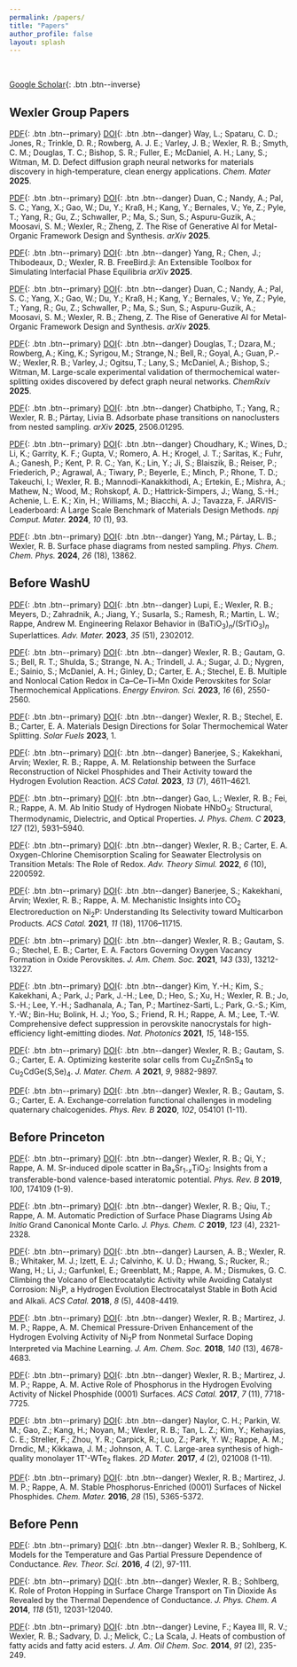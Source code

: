 ```yaml
---
permalink: /papers/
title: "Papers"
author_profile: false
layout: splash
---
```


<br>

[Google Scholar](https://scholar.google.com/citations?user=sCqcoMsAAAAJ&hl=en&oi=ao){: .btn .btn--inverse}

## Wexler Group Papers

[PDF](../assets/papers/Way2025.pdf){: .btn .btn--primary}
[DOI](https://doi.org/10.1021/acs.chemmater.5c00021){: .btn .btn--danger}
Way, L.; Spataru, C. D.; Jones, R.; Trinkle, D. R.; Rowberg, A. J. E.; Varley, J. B.; Wexler, R. B.; Smyth, C. M.; Douglas, T. C.; Bishop, S. R.; Fuller, E.; McDaniel, A. H.; Lany, S.; Witman, M. D.
Defect diffusion graph neural networks for materials discovery in high-temperature, clean energy applications.
*Chem. Mater* **2025**.

[PDF](../assets/papers/Duan2025.pdf){: .btn .btn--primary}
[DOI](https://doi.org/10.48550/arXiv.2508.13197){: .btn .btn--danger}
Duan, C.; Nandy, A.; Pal, S. C.; Yang, X.; Gao, W.; Du, Y.; Kraß, H.; Kang, Y.; Bernales, V.; Ye, Z.; Pyle, T.; Yang, R.; Gu, Z.; Schwaller, P.; Ma, S.; Sun, S.; Aspuru-Guzik, A.; Moosavi, S. M.; Wexler, R.; Zheng, Z.
The Rise of Generative AI for Metal-Organic Framework Design and Synthesis.
*arXiv* **2025**.

[PDF](../assets/papers/freebird_arxiv.pdf){: .btn .btn--primary}
[DOI](https://doi.org/10.48550/arXiv.2508.10237){: .btn .btn--danger}
Yang, R.; Chen, J.; Thibodeaux, D.; Wexler, R. B.
FreeBird.jl: An Extensible Toolbox for Simulating Interfacial Phase Equilibria
*arXiv* **2025**.

[PDF](../assets/papers/Duan2025.pdf){: .btn .btn--primary}
[DOI](https://doi.org/10.48550/arXiv.2508.13197){: .btn .btn--danger}
Duan, C.; Nandy, A.; Pal, S. C.; Yang, X.; Gao, W.; Du, Y.; Kraß, H.; Kang, Y.; Bernales, V.; Ye, Z.; Pyle, T.; Yang, R.; Gu, Z.; Schwaller, P.; Ma, S.; Sun, S.; Aspuru-Guzik, A.; Moosavi, S. M.; Wexler, R. B.; Zheng, Z.
The Rise of Generative AI for Metal-Organic Framework Design and Synthesis.
*arXiv* **2025**.

[PDF](../assets/papers/Douglas2025.pdf){: .btn .btn--primary}
[DOI](https://doi.org/10.26434/chemrxiv-2025-pm7kn){: .btn .btn--danger}
Douglas, T.; Dzara, M.; Rowberg, A.; King, K.; Syrigou, M.; Strange, N.; Bell, R.; Goyal, A.; Guan, P.-W.; Wexler, R. B.; Varley, J.; Ogitsu, T.; Lany, S.; McDaniel, A.; Bishop, S.; Witman, M.
Large-scale experimental validation of thermochemical water-splitting oxides discovered by defect graph neural networks.
*ChemRxiv* **2025**.

[PDF](../assets/papers/Chatbipho2025.pdf){: .btn .btn--primary}
[DOI](https://doi.org/10.48550/arXiv.2506.01295){: .btn .btn--danger}
Chatbipho, T.; Yang, R.; Wexler, R. B.; Pártay, Livia B.
Adsorbate phase transitions on nanoclusters from nested sampling.
*arXiv* **2025**, 2506.01295.

[PDF](../assets/papers/Choudhary2024p93.pdf){: .btn .btn--primary}
[DOI](https://doi.org/10.1038/s41524-024-01259-w){: .btn .btn--danger}
Choudhary, K.; Wines, D.; Li, K.; Garrity, K. F.; Gupta, V.; Romero, A. H.; Krogel, J. T.; Saritas, K.; Fuhr, A.; Ganesh, P.; Kent, P. R. C.; Yan, K.; Lin, Y.; Ji, S.; Blaiszik, B.; Reiser, P.; Friederich, P.; Agrawal, A.; Tiwary, P.; Beyerle, E.; Minch, P.; Rhone, T. D.; Takeuchi, I.; Wexler, R. B.; Mannodi-Kanakkithodi, A.; Ertekin, E.; Mishra, A.; Mathew, N.; Wood, M.; Rohskopf, A. D.; Hattrick-Simpers, J.; Wang, S.-H.; Achenie, L. E. K.; Xin, H.; Williams, M.; Biacchi, A. J.; Tavazza, F.
JARVIS-Leaderboard: A Large Scale Benchmark of Materials Design Methods.
*npj Comput. Mater.* **2024**, *10* (1), 93.

[PDF](../assets/papers/Yang2024p13862.pdf){: .btn .btn--primary}
[DOI](https://doi.org/10.1039/D4CP00050A){: .btn .btn--danger}
Yang, M.; Pártay, L. B.; Wexler, R. B.
Surface phase diagrams from nested sampling.
*Phys. Chem. Chem. Phys.* **2024**, *26* (18), 13862.

## Before WashU

[PDF](../assets/papers/Lupi2023p2302012.pdf){: .btn .btn--primary}
[DOI](https://doi.org/10.1002/adma.202302012){: .btn .btn--danger}
Lupi, E.; Wexler, R. B.; Meyers, D.; Zahradnik, A.; Jiang, Y.; Susarla, S.; Ramesh, R.; Martin, L. W.; Rappe, Andrew M.
Engineering Relaxor Behavior in (BaTiO<sub>3</sub>)<sub><i>n</i></sub>/(SrTiO<sub>3</sub>)<sub><i>n</i></sub> Superlattices.
*Adv. Mater.* **2023**, *35* (51), 2302012.

[PDF](../assets/papers/Wexler2023p2550.pdf){: .btn .btn--primary}
[DOI](https://doi.org/10.1039/D3EE00234A){: .btn .btn--danger}
Wexler, R. B.; Gautam, G. S.; Bell, R. T.; Shulda, S.; Strange, N. A.; Trindell, J. A.; Sugar, J. D.; Nygren, E.; Sainio, S.; McDaniel, A. H.; Ginley, D.; Carter, E. A.; Stechel, E. B.
Multiple and Nonlocal Cation Redox in Ca–Ce–Ti–Mn Oxide Perovskites for Solar Thermochemical Applications.
*Energy Environ. Sci.* **2023**, *16* (6), 2550-2560.

[PDF](../assets/papers/Wexler2023p1.pdf){: .btn .btn--primary}
[DOI](https://doi.org/10.1002/9781119752097.ch1){: .btn .btn--danger}
Wexler, R. B.; Stechel, E. B.; Carter, E. A.
Materials Design Directions for Solar Thermochemical Water Splitting.
*Solar Fuels* **2023**, 1.

[PDF](../assets/papers/Banerjee2023p4611.pdf){: .btn .btn--primary}
[DOI](https://doi.org/10.1021/acscatal.2c06427){: .btn .btn--danger}
Banerjee, S.; Kakekhani, Arvin; Wexler, R. B.; Rappe, A. M.
Relationship between the Surface Reconstruction of Nickel Phosphides and Their Activity toward the Hydrogen Evolution Reaction.
*ACS Catal.* **2023**, *13* (7), 4611–4621.

[PDF](../assets/papers/Gao2023p5931.pdf){: .btn .btn--primary}
[DOI](https://doi.org/10.1021/acs.jpcc.2c07844){: .btn .btn--danger}
Gao, L.; Wexler, R. B.; Fei, R.; Rappe, A. M.
Ab Initio Study of Hydrogen Niobate HNbO<sub>3</sub>: Structural, Thermodynamic, Dielectric, and Optical Properties.
*J. Phys. Chem. C* **2023**, *127* (12), 5931–5940.

[PDF](../assets/papers/Wexler2022p2200592.pdf){: .btn .btn--primary}
[DOI](https://doi.org/10.1002/adts.202200592){: .btn .btn--danger}
Wexler, R. B.; Carter, E. A.
Oxygen-Chlorine Chemisorption Scaling for Seawater Electrolysis on Transition Metals: The Role of Redox.
*Adv. Theory Simul.* **2022**, *6* (10), 2200592.

[PDF](../assets/papers/Banerjee2021p11706.pdf){: .btn .btn--primary}
[DOI](https://doi.org/10.1021/acscatal.1c03639){: .btn .btn--danger}
Banerjee, S.; Kakekhani, Arvin; Wexler, R. B.; Rappe, A. M.
Mechanistic Insights into CO<sub>2</sub> Electroreduction on Ni<sub>2</sub>P: Understanding Its Selectivity toward Multicarbon Products.
*ACS Catal.* **2021**, *11* (18), 11706–11715.

[PDF](../assets/papers/Wexler2021p13212.pdf){: .btn .btn--primary}
[DOI](https://doi.org/10.1021/jacs.1c05570){: .btn .btn--danger}
Wexler, R. B.; Gautam, S. G.; Stechel, E. B.; Carter, E. A.
Factors Governing Oxygen Vacancy Formation in Oxide Perovskites.
*J. Am. Chem. Soc.* **2021**, *143* (33), 13212-13227.

[PDF](../assets/papers/Kim2021p148.pdf){: .btn .btn--primary}
[DOI](https://doi.org/10.1038/s41566-020-00732-4){: .btn .btn--danger}
Kim, Y.-H.; Kim, S.; Kakekhani, A.; Park, J.; Park, J.-H.; Lee, D.; Heo, S.; Xu, H.; Wexler, R. B.; Jo, S.-H.; Lee, Y.-H.; Sadhanala, A.; Tan, P.; Mart&iacute;nez-Sarti, L.; Park, G.-S.; Kim, Y.-W.; Bin-Hu; Bolink, H. J.; Yoo, S.; Friend, R. H.; Rappe, A. M.; Lee, T.-W.
Comprehensive defect suppression in perovskite nanocrystals for high-efficiency light-emitting diodes.
*Nat. Photonics* **2021**, *15*, 148-155.

[PDF](../assets/papers/Wexler2021p9882.pdf){: .btn .btn--primary}
[DOI](https://doi.org/10.1039/D0TA11603C){: .btn .btn--danger}
Wexler, R. B.; Gautam, S. G.; Carter, E. A.
Optimizing kesterite solar cells from Cu<sub>2</sub>ZnSnS<sub>4</sub> to Cu<sub>2</sub>CdGe(S,Se)<sub>4</sub>.
*J. Mater. Chem. A* **2021**, *9*, 9882-9897.

[PDF](../assets/papers/Wexler2020p054101.pdf){: .btn .btn--primary}
[DOI](https://doi.org/10.1103/PhysRevB.102.054101){: .btn .btn--danger}
Wexler, R. B.; Gautam, S. G.; Carter, E. A.
Exchange-correlation functional challenges in modeling quaternary chalcogenides.
*Phys. Rev. B* **2020**, *102*, 054101 (1-11).

## Before Princeton

[PDF](../assets/papers/Wexler2019p174109.pdf){: .btn .btn--primary}
[DOI](https://doi.org/10.1103/PhysRevB.100.174109){: .btn .btn--danger}
Wexler, R. B.; Qi, Y.; Rappe, A. M.
Sr-induced dipole scatter in Ba<sub>*x*</sub>Sr<sub>1-*x*</sub>TiO<sub>3</sub>: Insights from a transferable-bond valence-based interatomic potential.
*Phys. Rev. B* **2019**, *100*, 174109 (1-9).

[PDF](../assets/papers/Wexler2019p2321.pdf){: .btn .btn--primary}
[DOI](https://doi.org/10.1021/acs.jpcc.8b11093){: .btn .btn--danger}
Wexler, R. B.; Qiu, T.; Rappe, A. M.
Automatic Prediction of Surface Phase Diagrams Using *Ab Initio* Grand Canonical Monte Carlo.
*J. Phys. Chem. C* **2019**, *123* (4), 2321-2328.

[PDF](../assets/papers/Laursen2018p4408.pdf){: .btn .btn--primary}
[DOI](https://doi.org/10.1021/acscatal.7b04466){: .btn .btn--danger}
Laursen, A. B.; Wexler, R. B.; Whitaker, M. J.; Izett, E. J.; Calvinho, K. U. D.; Hwang, S.; Rucker, R.; Wang, H.; Li, J.; Garfunkel, E.; Greenblatt, M.; Rappe, A. M.; Dismukes, G. C.
Climbing the Volcano of Electrocatalytic Activity while Avoiding Catalyst Corrosion: Ni<sub>3</sub>P, a Hydrogen Evolution Electrocatalyst Stable in Both Acid and Alkali.
*ACS Catal.* **2018**, *8* (5), 4408-4419.

[PDF](../assets/papers/Wexler2018p4678.pdf){: .btn .btn--primary}
[DOI](https://doi.org/10.1021/jacs.8b00947){: .btn .btn--danger}
Wexler, R. B.; Martirez, J. M. P.; Rappe, A. M.
Chemical Pressure-Driven Enhancement of the Hydrogen Evolving Activity of Ni<sub>2</sub>P from Nonmetal Surface Doping Interpreted via Machine Learning.
*J. Am. Chem. Soc.* **2018**, *140* (13), 4678-4683.

[PDF](../assets/papers/Wexler2017p7718.pdf){: .btn .btn--primary}
[DOI](https://doi.org/10.1021/acscatal.7b02761){: .btn .btn--danger}
Wexler, R. B.; Martirez, J. M. P.; Rappe, A. M.
Active Role of Phosphorus in the Hydrogen Evolving Activity of Nickel Phosphide (0001) Surfaces.
*ACS Catal.* **2017**, *7* (11), 7718-7725.

[PDF](../assets/papers/Naylor2017p021008.pdf){: .btn .btn--primary}
[DOI](https://doi.org/10.1088/2053-1583/aa5921){: .btn .btn--danger}
Naylor, C. H.; Parkin, W. M.; Gao, Z.; Kang, H.; Noyan, M.; Wexler, R. B.; Tan, L. Z.; Kim, Y.; Kehayias, C. E.; Streller, F.; Zhou, Y. R.; Carpick, R.; Luo, Z.; Park, Y. W.; Rappe, A. M.; Drndic, M.; Kikkawa, J. M.; Johnson, A. T. C.
Large-area synthesis of high-quality monolayer 1T'-WTe<sub>2</sub> flakes.
*2D Mater.* **2017**, *4* (2), 021008 (1-11).

[PDF](../assets/papers/Wexler2016p5365.pdf){: .btn .btn--primary}
[DOI](https://doi.org/10.1021/acs.chemmater.6b01437){: .btn .btn--danger}
Wexler, R. B.; Martirez, J. M. P.; Rappe, A. M.
Stable Phosphorus-Enriched (0001) Surfaces of Nickel Phosphides.
*Chem. Mater.* **2016**, *28* (15), 5365-5372.

## Before Penn

[PDF](../assets/papers/Wexler2016p97.pdf){: .btn .btn--primary}
[DOI](https://doi.org/10.1166/rits.2016.1051){: .btn .btn--danger}
Wexler R. B.; Sohlberg, K.
Models for the Temperature and Gas Partial Pressure Dependence of Conductance.
*Rev. Theor. Sci.* **2016**, *4* (2), 97-111.

[PDF](../assets/papers/Wexler2014p12031.pdf){: .btn .btn--primary}
[DOI](https://doi.org/10.1021/jp5076719){: .btn .btn--danger}
Wexler, R. B.; Sohlberg, K.
Role of Proton Hopping in Surface Charge Transport on Tin Dioxide As Revealed by the Thermal Dependence of Conductance.
*J. Phys. Chem. A* **2014**, *118* (51), 12031-12040.

[PDF](../assets/papers/Levine2014p235.pdf){: .btn .btn--primary}
[DOI](https://doi.org/10.1007/s11746-013-2367-0){: .btn .btn--danger}
Levine, F.; Kayea III, R. V.; Wexler, R. B.; Sadvary, D. J.; Melick, C.; La Scala, J.
Heats of combustion of fatty acids and fatty acid esters.
*J. Am. Oil Chem. Soc.* **2014**, *91* (2), 235-249.
